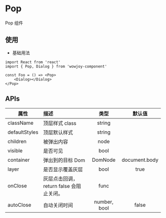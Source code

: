 # Pop

Pop 组件

## 使用

- 基础用法

```
import React from 'react'
import { Pop, Dialog } from 'wowjoy-component'

const Foo = () => <Pop>
    <Dialog></Dialog>
</Pop>
```

## APIs

| 属性          | 描述                                                                             |     类型     |    默认值     |
| ------------- | :------------------------------------------------------------------------------- | :----------: | :-----------: |
| className     | 顶层样式 class                                                                   |    string    |               |
| defaultStyles | 顶层默认样式                                                                     |    string    |               |
| children      | 被弹出内容                                                                       |     node     |               |
| visible       | 是否可见                                                                         |     bool     |               |
| container     | 弹出到的目标 Dom                                                                 |   DomNode    | document.body |
| layer         | 是否显示覆盖灰层                                                                 |     bool     |     true      |
| onClose       | 灰层点击回调， return false 会阻止关闭。  |     func     |               |
| autoClose     | 自动关闭时间                                                                     | number, bool |     false     |
